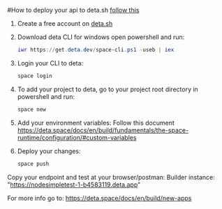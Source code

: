 #How to deploy your api to deta.sh [follow this](https://deta.space/builder/new)
1. Create a free account on [deta.sh](https://deta.space/signup)
1. Download deta CLI for windows
open powershell and run:
    ```powershell
    iwr https://get.deta.dev/space-cli.ps1 -useb | iex
    ```
1. Login your CLI to deta:
    ```powershell
    space login
    ```
1. To add your project to deta, go to your project root directory in powershell and run:
    ```powershell
    space new
    ```
1. Add your environment variables:
    Follow this document https://deta.space/docs/en/build/fundamentals/the-space-runtime/configuration/#custom-variables
    
1. Deploy your changes:
    ```powershell
    space push
    ```
Copy your endpoint and test at your browser/postman:
Builder instance: "https://nodesimpletest-1-b4583119.deta.app"

For more info go to: https://deta.space/docs/en/build/new-apps